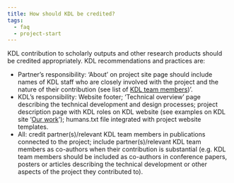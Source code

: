 ```yaml
---
title: How should KDL be credited?
tags:
  - faq
  - project-start
---
```


KDL contribution to scholarly outputs and other research products should be credited appropriately. KDL recommendations and practices are:

- Partner’s responsibility: ‘About’ on project site page should include names of KDL staff who are closely involved with the project and the nature of their contribution (see list of [KDL team members](/who-we-are/))’.
- KDL’s responsibility: Website footer; ‘Technical overview’ page describing the technical development and design processes; project description page with KDL roles on KDL website (see examples on KDL site ‘[Our work](/our-work/)’); humans.txt file integrated with project website templates.
- All: credit partner(s)/relevant KDL team members in publications connected to the project; include partner(s)/relevant KDL team members as co-authors when their contribution is substantial (e.g. KDL team members should be included as co-authors in conference papers, posters or articles describing the technical development or other aspects of the project they contributed to).
